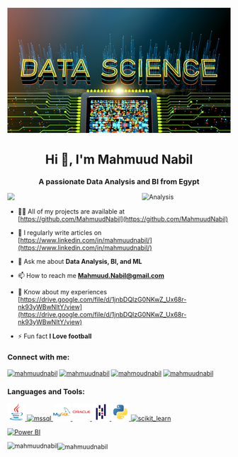 ![logo](https://github.com/MahmuudNabil/MahmuudNabil/blob/main/data%20science.jpg)
<!-- ![logo](https://reputationprotectiononline.com/wp-content/uploads/2019/08/ezgif.com-resize-8.gif) -->
<h1 align="center">Hi 👋, I'm Mahmuud Nabil</h1>
<h3 align="center">A passionate Data Analysis and BI from Egypt</h3>

<!-- <img align ="right" alt="Analysis" width =200 src="https://i.gifer.com/origin/43/43c3dc63d1ef6cfe1a7ae3ab5aa6a704_w200.gif" > -->

<img align ="right" alt="Analysis" width =200 src="https://reputationprotectiononline.com/wp-content/uploads/2019/08/ezgif.com-resize-8.gif" > 

<!-- <img align ="right" alt="Analysis" width =200 src="https://i.gifer.com/origin/cb/cb420050f48db644677e020b8778b29d.gif" > -->


![](https://komarev.com/ghpvc/?username=MahmuudNabil&color=yellow&style=for-the-badge)


- 👨‍💻 All of my projects are available at [https://github.com/MahmuudNabil](https://github.com/MahmuudNabil)

- 📝 I regularly write articles on [https://www.linkedin.com/in/mahmuudnabil/](https://www.linkedin.com/in/mahmuudnabil/)

- 💬 Ask me about **Data Analysis, BI, and ML**

- 📫 How to reach me **Mahmuud.Nabil@gmail.com**

- 📄 Know about my experiences [https://drive.google.com/file/d/1jnbDQIzG0NKwZ_Ux68r-nk93yWBwNItY/view](https://drive.google.com/file/d/1jnbDQIzG0NKwZ_Ux68r-nk93yWBwNItY/view)

- ⚡ Fun fact **I Love football**

<h3 align="left">Connect with me:</h3>
<p align="left">
<a href="https://twitter.com/mahmuudnabil" target="blank"><img align="center" src="https://raw.githubusercontent.com/rahuldkjain/github-profile-readme-generator/master/src/images/icons/Social/twitter.svg" alt="mahmuudnabil" height="30" width="40" /></a>
<a href="https://linkedin.com/in/mahmuudnabil" target="blank"><img align="center" src="https://raw.githubusercontent.com/rahuldkjain/github-profile-readme-generator/master/src/images/icons/Social/linked-in-alt.svg" alt="mahmuudnabil" height="30" width="40" /></a>
<a href="https://kaggle.com/mahmoudnabil" target="blank"><img align="center" src="https://raw.githubusercontent.com/rahuldkjain/github-profile-readme-generator/master/src/images/icons/Social/kaggle.svg" alt="mahmoudnabil" height="30" width="40" /></a>
<a href="https://fb.com/mahmuudnabil" target="blank"><img align="center" src="https://raw.githubusercontent.com/rahuldkjain/github-profile-readme-generator/master/src/images/icons/Social/facebook.svg" alt="mahmuudnabil" height="30" width="40" /></a>
</p>

<h3 align="left">Languages and Tools:</h3>
<p align="left"> <a href="https://www.java.com" target="_blank" rel="noreferrer"> <img src="https://raw.githubusercontent.com/devicons/devicon/master/icons/java/java-original.svg" alt="java" width="40" height="40"/> </a> <a href="https://www.microsoft.com/en-us/sql-server" target="_blank" rel="noreferrer"> <img src="https://www.svgrepo.com/show/303229/microsoft-sql-server-logo.svg" alt="mssql" width="40" height="40"/> </a> <a href="https://www.mysql.com/" target="_blank" rel="noreferrer"> <img src="https://raw.githubusercontent.com/devicons/devicon/master/icons/mysql/mysql-original-wordmark.svg" alt="mysql" width="40" height="40"/> </a> <a href="https://www.oracle.com/" target="_blank" rel="noreferrer"> <img src="https://raw.githubusercontent.com/devicons/devicon/master/icons/oracle/oracle-original.svg" alt="oracle" width="40" height="40"/> </a> <a href="https://pandas.pydata.org/" target="_blank" rel="noreferrer"> <img src="https://raw.githubusercontent.com/devicons/devicon/2ae2a900d2f041da66e950e4d48052658d850630/icons/pandas/pandas-original.svg" alt="pandas" width="40" height="40"/> </a> <a href="https://www.python.org" target="_blank" rel="noreferrer"> <img src="https://raw.githubusercontent.com/devicons/devicon/master/icons/python/python-original.svg" alt="python" width="40" height="40"/> </a> <a href="https://scikit-learn.org/" target="_blank" rel="noreferrer"> <img src="https://upload.wikimedia.org/wikipedia/commons/0/05/Scikit_learn_logo_small.svg" alt="scikit_learn" width="40" height="40"/> </a> </p>

<a href="https://powerbi.microsoft.com/en-us/" target="_blank" rel="noreferrer"> <img src="https://upload.wikimedia.org/wikipedia/en/2/20/Power_BI_logo.svg" alt="Power BI" width="40" height="40"/> </a> </p>

<p><img align="left" src="https://github-readme-stats.vercel.app/api/top-langs?username=mahmuudnabil&show_icons=true&locale=en&layout=compact" alt="mahmuudnabil" /></p>

<p><img align="center" src="https://github-readme-streak-stats.herokuapp.com/?user=mahmuudnabil&" alt="mahmuudnabil" /></p>


